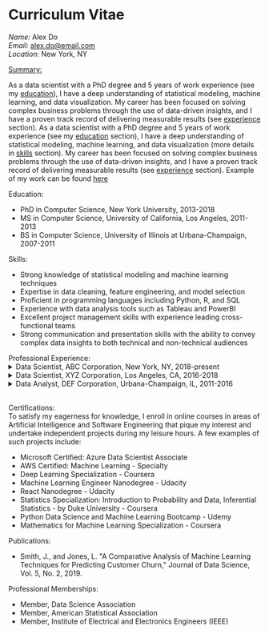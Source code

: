 # Curriculum Vitae #

*Name:* Alex Do  
*Email:* alex.do@email.com  
*Location:* New York, NY

<u>Summary:</u>

As a data scientist with a PhD degree and 5 years of work experience (see my [education](#education)), I have a deep understanding of statistical modeling, machine learning, and data visualization. My career has been focused on solving complex business problems through the use of data-driven insights, and I have a proven track record of delivering measurable results (see [experience](#professional-experience) section). As a data scientist with a PhD degree and 5 years of work experience (see my [education](#education) section), I have a deep understanding of statistical modeling, machine learning, and data visualization (more details in [skills](#skills) section). My career has been focused on solving complex business problems through the use of data-driven insights, and I have a proven track record of delivering measurable results (see [experience](#professional-experience) section). Example of my work can be found [here](analysis_example.ipynb)


<a name="education">
   Education:
</a>

- PhD in Computer Science, New York University, 2013-2018
- MS in Computer Science, University of California, Los Angeles, 2011-2013
- BS in Computer Science, University of Illinois at Urbana-Champaign, 2007-2011

<a name="skills">
   Skills:
</a>

- Strong knowledge of statistical modeling and machine learning techniques
- Expertise in data cleaning, feature engineering, and model selection
- Proficient in programming languages including Python, R, and SQL
- Experience with data analysis tools such as Tableau and PowerBI
- Excellent project management skills with experience leading cross-functional teams
- Strong communication and presentation skills with the ability to convey complex data insights to both technical and non-technical audiences

<a name="professional-experience">
   Professional Experience:
</a>  

<details>
  <summary>Data Scientist, ABC Corporation, New York, NY, 2018-present</summary>

- Lead data scientist for a team of five data scientists working on projects in finance, healthcare, and retail industries
- Developed machine learning models to predict customer churn and identify upsell opportunities for a retail client, resulting in a 20% increase in revenue
- Created a dashboard to visualize customer engagement metrics for a healthcare client, resulting in a 15% increase in patient satisfaction scores
- Conducted data analysis and provided recommendations to executive leadership on strategic initiatives
- Mentored junior data scientists on best practices for data analysis and machine learning

</details>

<details>
<summary>Data Scientist, XYZ Corporation, Los Angeles, CA, 2016-2018</summary>
    
- Conducted data analysis to identify opportunities for cost savings in the supply chain, resulting in a 10% reduction in supply chain costs
- Developed machine learning models to predict customer behavior for a financial client, resulting in a 25% increase in loan approvals
- Created a dashboard to visualize key performance metrics for a marketing campaign, resulting in a 30% increase in conversions
- Collaborated with cross-functional teams to develop and implement data-driven solutions
  
</details>

<details>    
<summary>Data Analyst, DEF Corporation, Urbana-Champaign, IL, 2011-2016</summary>
    
- Conducted data analysis to identify opportunities for process improvement in manufacturing operations
- Created reports and dashboards to visualize key performance metrics for executive leadership
- Collaborated with cross-functional teams to implement process improvements
  
</details>
<br>

Certifications:  
To satisfy my eagerness for knowledge, I enroll in online courses in areas of Artificial Intelligence and Software Engineering that pique my interest and undertake independent projects during my leisure hours. A few examples of such projects include:  
- Microsoft Certified: Azure Data Scientist Associate
- AWS Certified: Machine Learning - Specialty
- Deep Learning Specialization - Coursera
- Machine Learning Engineer Nanodegree - Udacity
- React Nanodegree - Udacity
- Statistics Specialization: Introduction to Probability and Data, Inferential Statistics - by Duke University - Coursera
- Python Data Science and Machine Learning Bootcamp - Udemy
- Mathematics for Machine Learning Specialization - Coursera

Publications:  
- Smith, J., and Jones, L. "A Comparative Analysis of Machine Learning Techniques for Predicting Customer Churn," Journal of Data Science, Vol. 5, No. 2, 2019.

Professional Memberships:
- Member, Data Science Association
- Member, American Statistical Association
- Member, Institute of Electrical and Electronics Engineers (IEEE)
